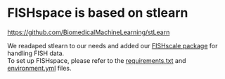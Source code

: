 # FISHspace is based on stlearn

https://github.com/BiomedicalMachineLearning/stLearn

We readaped stlearn to our needs and added our [FISHscale package](https://github.com/linnarsson-lab/FISHscale) for handling FISH data.  
To set up FISHspace, please refer to the [requirements.txt](https://github.com/linnarsson-lab/FISHspace/blob/master/requirements.txt) and [environment.yml](https://github.com/linnarsson-lab/FISHspace/blob/master/environment.yml) files.
